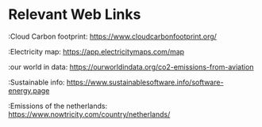# Relevant Web Links

:Cloud Carbon footprint:
    https://www.cloudcarbonfootprint.org/

:Electricity map:
    https://app.electricitymaps.com/map

:our world in data:
    https://ourworldindata.org/co2-emissions-from-aviation

:Sustainable info:
    https://www.sustainablesoftware.info/software-energy.page

:Emissions of the netherlands:
    https://www.nowtricity.com/country/netherlands/